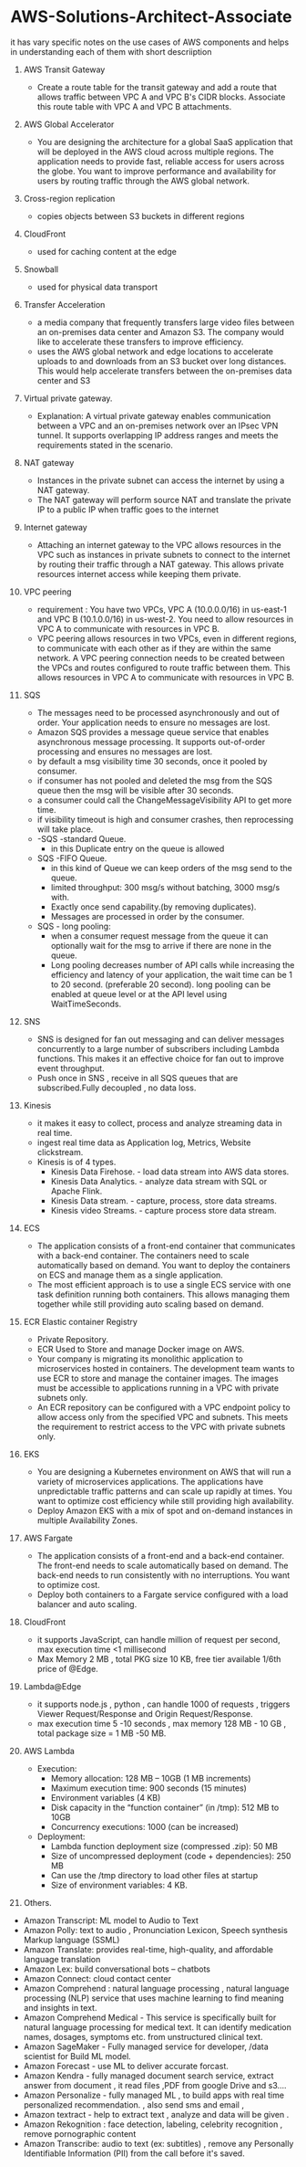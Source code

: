 # AWS-Solutions-Architect-Associate
it has vary specific notes on the use cases of AWS components and helps in understanding each of them with short descriiption


1. AWS Transit Gateway
    -   Create a route table for the transit gateway and add a route that allows traffic between VPC A and VPC B's CIDR blocks. Associate this route table with VPC A and VPC B attachments.
2. AWS Global Accelerator
    -   You are designing the architecture for a global SaaS application that will be deployed in the AWS cloud across multiple regions. The application needs to provide fast, reliable access for users across the globe. You want to improve performance and availability for users by routing traffic through the AWS global network.
3. Cross-region replication 
    -   copies objects between S3 buckets in different regions
4. CloudFront
    -   used for caching content at the edge
5. Snowball
    -   used for physical data transport
6. Transfer Acceleration
    -   a media company that frequently transfers large video files between an on-premises data center and Amazon S3. The company would like to accelerate these transfers to improve efficiency.
    -   uses the AWS global network and edge locations to accelerate uploads to and downloads from an S3 bucket over long distances. This would help accelerate transfers between the on-premises data center and S3
7. Virtual private gateway. 
    -   Explanation: A virtual private gateway enables communication between a VPC and an on-premises network over an IPsec VPN tunnel. It supports overlapping IP address ranges and meets the requirements stated in the scenario.
8. NAT gateway
    -   Instances in the private subnet can access the internet by using a NAT gateway.
    -   The NAT gateway will perform source NAT and translate the private IP to a public IP when traffic goes to the internet

9. Internet gateway
    -   Attaching an internet gateway to the VPC allows resources in the VPC such as instances in private subnets to connect to the internet by routing their traffic through a NAT gateway. This allows private resources internet access while keeping them private.

10. VPC peering
    -   requirement : You have two VPCs, VPC A (10.0.0.0/16) in us-east-1 and VPC B (10.1.0.0/16) in us-west-2. You need to allow resources in VPC A to communicate with resources in VPC B.
    -   VPC peering allows resources in two VPCs, even in different regions, to communicate with each other as if they are within the same network. A VPC peering connection needs to be created between the VPCs and routes configured to route traffic between them. This allows resources in VPC A to communicate with resources in VPC B.
11. SQS
    - The messages need to be processed asynchronously and out of order. Your application needs to ensure no messages are lost.
    - Amazon SQS provides a message queue service that enables asynchronous message processing. It supports out-of-order processing and ensures no messages are lost.
    - by default a msg visibility time 30 seconds, once it pooled by consumer.
    - if consumer has not pooled and deleted the msg from the SQS queue then the msg will be visible after 30 seconds.
    - a consumer could call the ChangeMessageVisibility API to get more time.
    - if visibility timeout is high and consumer crashes, then reprocessing will take place. 
    - -SQS -standard Queue.
        - in this Duplicate entry on the queue is allowed 
    - SQS -FIFO Queue.
        - in this kind of Queue we can keep orders of the msg send to the queue.
        - limited throughput: 300 msg/s without batching, 3000 msg/s with.
        - Exactly once send capability.(by removing duplicates).
        - Messages are processed in order by the consumer.
    - SQS - long pooling:
        - when a consumer request message from the queue it can optionally wait for the msg to arrive if there are none in the queue.
        - Long pooling decreases number of API calls while increasing the efficiency and latency of your application, the wait time can be 1 to 20 second. (preferable 20 second). long pooling can be enabled at queue level or at the API level using WaitTimeSeconds.
12. SNS

    - SNS is designed for fan out messaging and can deliver messages concurrently to a large number of subscribers including Lambda functions. This makes it an effective choice for fan out to improve event throughput.
    - Push once in SNS , receive in all SQS queues that are subscribed.Fully decoupled , no data loss.
13. Kinesis 

    - it makes it easy to collect, process and analyze streaming data in real time.
    - ingest real time data as Application log, Metrics, Website clickstream.
    - Kinesis is of 4 types.
        - Kinesis Data Firehose. - load data stream into AWS data stores.
        - Kinesis Data Analytics. - analyze data stream with SQL or Apache Flink.
        - Kinesis Data stream. - capture, process, store data streams.
        - Kinesis video Streams. - capture process store data stream.

14. ECS 
    - The application consists of a front-end container that communicates with a back-end container. The containers need to scale automatically based on demand. You want to deploy the containers on ECS and manage them as a single application.
    - The most efficient approach is to use a single ECS service with one task definition running both containers. This allows managing them together while still providing auto scaling based on demand.
15. ECR Elastic container Registry
    - Private Repository.
    - ECR Used to Store and manage Docker image on AWS.
    - Your company is migrating its monolithic application to microservices hosted in containers. The development team wants to use ECR to store and manage the container images. The images must be accessible to applications running in a VPC with private subnets only.
    - An ECR repository can be configured with a VPC endpoint policy to allow access only from the specified VPC and subnets. This meets the requirement to restrict access to the VPC with private subnets only.

16. EKS
    -	You are designing a Kubernetes environment on AWS that will run a variety of microservices applications. The applications have unpredictable traffic patterns and can scale up rapidly at times. You want to optimize cost efficiency while still providing high availability.
    -	Deploy Amazon EKS with a mix of spot and on-demand instances in multiple Availability Zones.

17. AWS Fargate
    - The application consists of a front-end and a back-end container. The front-end needs to scale automatically based on demand. The back-end needs to run consistently with no interruptions. You want to optimize cost.
    - Deploy both containers to a Fargate service configured with a load balancer and auto scaling.
18. CloudFront
    -	it supports JavaScript, can handle million of request per second, max execution time <1 millisecond
    -	Max Memory 2 MB , total PKG size 10 KB, free tier available 1/6th price of @Edge.

19. Lambda@Edge

    - it supports node.js , python , can handle 1000 of requests , triggers Viewer Request/Response and Origin Request/Response.
    - max execution time 5 -10 seconds , max memory 128 MB - 10 GB , total package size = 1 MB -50 MB. 
20. AWS Lambda

    - Execution:
      - Memory allocation: 128 MB – 10GB (1 MB increments)
      - Maximum execution time: 900 seconds (15 minutes)
      - Environment variables (4 KB)
      - Disk capacity in the “function container” (in /tmp): 512 MB to 10GB
      - Concurrency executions: 1000 (can be increased)
    - Deployment:
      - Lambda function deployment size (compressed .zip): 50 MB
      - Size of uncompressed deployment (code + dependencies): 250 MB
      - Can use the /tmp directory to load other files at startup
      - Size of environment variables: 4 KB.


21. Others. 
  - Amazon Transcript: ML model to Audio to Text
  - Amazon Polly: text to audio , Pronunciation Lexicon, Speech synthesis Markup language (SSML)
  - Amazon Translate: provides real-time, high-quality, and affordable language translation
  - Amazon Lex: build conversational bots – chatbots
  - Amazon Connect: cloud contact center
  - Amazon Comprehend : natural language processing , natural language processing (NLP) service that uses machine learning to find meaning and insights in text.
  - Amazon Comprehend Medical - This service is specifically built for natural language processing for medical text. It can identify medication names, dosages, symptoms etc. from unstructured clinical text.
  - Amazon SageMaker - Fully managed service for developer, /data scientist for Build ML model.
  - Amazon Forecast - use ML to deliver accurate forcast.
  - Amazon Kendra - fully managed document search service, extract answer from document , it read files ,PDF from google Drive and s3….
  - Amazon Personalize - fully managed ML , to build apps with real time personalized recommendation. , also send sms and email ,
  - Amazon textract  - help to extract text , analyze and data will be given .
  - Amazon Rekognition : face detection, labeling, celebrity recognition , remove pornographic content
  - Amazon Transcribe: audio to text (ex: subtitles) , remove any Personally Identifiable Information (PII) from the call before it's saved.

